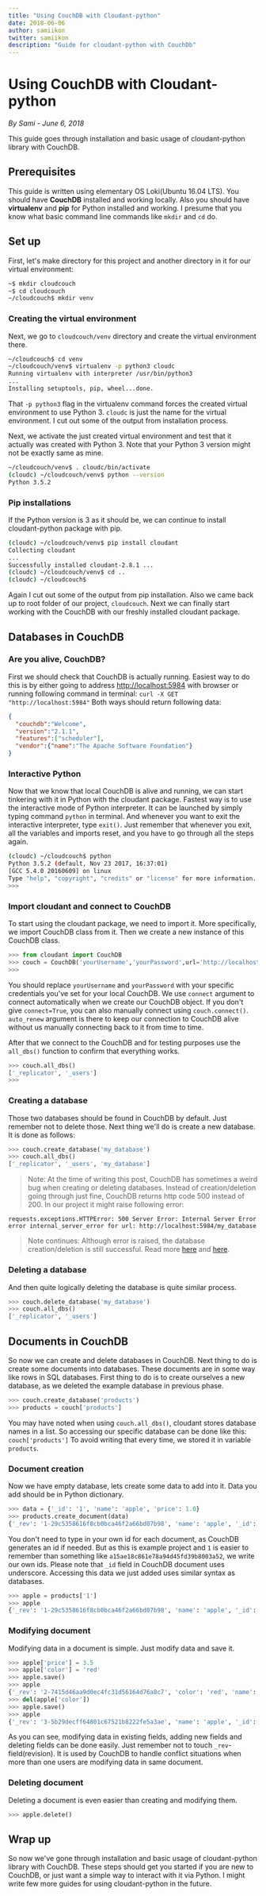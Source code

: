 ```yaml
---
title: "Using CouchDB with Cloudant-python"
date: 2018-06-06
author: samiikon
twitter: samiikon
description: "Guide for cloudant-python with CouchDb"
---
```

# Using CouchDB with Cloudant-python
_By Sami - June 6, 2018_

This guide goes through installation and basic usage of cloudant-python library with CouchDB. 

## Prerequisites
This guide is written using elementary OS Loki(Ubuntu 16.04 LTS). You should have **CouchDB** installed and working locally. Also you should have **virtualenv** and **pip** for Python installed and working. I presume that you know what basic command line commands like `mkdir` and `cd` do.

## Set up
First, let's make directory for this project and another directory in it for our virtual environment:

```bash
~$ mkdir cloudcouch
~$ cd cloudcouch
~/cloudcouch$ mkdir venv
```

### Creating the virtual environment
Next, we go to `cloudcouch/venv` directory and create the virtual environment there. 

```bash
~/cloudcouch$ cd venv
~/cloudcouch/venv$ virtualenv -p python3 cloudc
Running virtualenv with interpreter /usr/bin/python3
...
Installing setuptools, pip, wheel...done.
```

That `-p python3` flag in the virtualenv command forces the created virtual environment to use Python 3. `cloudc` is just the name for the virtual environment. I cut out some of the output from installation process.

Next, we activate the just created virtual environment and test that it actually was created with Python 3. Note that your Python 3 version might not be exactly same as mine. 

```bash
~/cloudcouch/venv$ . cloudc/bin/activate
(cloudc) ~/cloudcouch/venv$ python --version
Python 3.5.2
```

### Pip installations
If the Python version is 3 as it should be, we can continue to install cloudant-python package with pip.

```bash
(cloudc) ~/cloudcouch/venv$ pip install cloudant
Collecting cloudant
...
Successfully installed cloudant-2.8.1 ... 
(cloudc) ~/cloudcouch/venv$ cd ..
(cloudc) ~/cloudcouch$ 
```

Again I cut out some of the output from pip installation. Also we came back up to root folder of our project, `cloudcouch`. Next we can finally start working with the CouchDB with our freshly installed cloudant package.

## Databases in CouchDB

### Are you alive, CouchDB?
First we should check that CouchDB is actually running. Easiest way to do this is by either going to address [http://localhost:5984](http://localhost:5984) with browser or running following command in terminal: `curl -X GET "http://localhost:5984"` Both ways should return following data: 

```json
{
  "couchdb":"Welcome",
  "version":"2.1.1",
  "features":["scheduler"],
  "vendor":{"name":"The Apache Software Foundation"}
}
```

### Interactive Python
Now that we know that local CouchDB is alive and running, we can start tinkering with it in Python with the cloudant package. Fastest way is to use the interactive mode of Python interpreter. It can be launched by simply typing command `python` in terminal. And whenever you want to exit the interactive interpreter, type `exit()`. Just remember that whenever you exit, all the variables and imports reset, and you have to go through all the steps again.

```bash
(cloudc) ~/cloudcouch$ python
Python 3.5.2 (default, Nov 23 2017, 16:37:01) 
[GCC 5.4.0 20160609] on linux
Type "help", "copyright", "credits" or "license" for more information.
>>> 
```

### Import cloudant and connect to CouchDB
To start using the cloudant package, we need to import it. More specifically, we import CouchDB class from it. Then we create a new instance of this CouchDB class.

```python
>>> from cloudant import CouchDB
>>> couch = CouchDB('yourUsername','yourPassword',url='http://localhost:5984', connect=True, auto_renew=True)
>>>
```

You should replace `yourUsername` and `yourPassword` with your specific credentials you've set for your local CouchDB. We use `connect` argument to connect automatically when we create our CouchDB object. If you don't give `connect=True`, you can also manually connect using `couch.connect()`. `auto_renew` argument is there to keep our connection to CouchDB alive without us manually connecting back to it from time to time.

After that we connect to the CouchDB and for testing purposes use the `all_dbs()` function to confirm that everything works. 

```python
>>> couch.all_dbs()
['_replicator', '_users']
>>>
```

### Creating a database
Those two databases should be found in CouchDB by default. Just remember not to delete those. Next thing we'll do is create a new database. It is done as follows:

```python
>>> couch.create_database('my_database')
>>> couch.all_dbs()
['_replicator', '_users', 'my_database']
```

> Note: At the time of writing this post, CouchDB has sometimes a weird bug when creating or deleting databases. Instead of creation/deletion going through just fine, CouchDB returns http code 500 instead of 200. In our project it might raise following error:

```
requests.exceptions.HTTPError: 500 Server Error: Internal Server Error error internal_server_error for url: http://localhost:5984/my_database
```

> Note continues: Although error is raised, the database creation/deletion is still successful. Read more [here](https://github.com/apache/couchdb/issues/603) and [here](https://github.com/apache/couchdb/pull/1127).

### Deleting a database
And then quite logically deleting the database is quite similar process.

```python
>>> couch.delete_database('my_database')
>>> couch.all_dbs()
['_replicator', '_users']
```

## Documents in CouchDB
So now we can create and delete databases in CouchDB. Next thing to do is create some documents into databases. These documents are in some way like rows in SQL databases. First thing to do is to create ourselves a new database, as we deleted the example database in previous phase.

```python
>>> couch.create_database('products')
>>> products = couch['products']
```

You may have noted when using `couch.all_dbs()`, cloudant stores database names in a list. So accessing our specific database can be done like this: `couch['products']` To avoid writing that every time, we stored it in variable `products`.

### Document creation
Now we have empty database, lets create some data to add into it. Data you add should be in Python dictionary.

```python
>>> data = {'_id': '1', 'name': 'apple', 'price': 1.0}
>>> products.create_document(data)
{'_rev': '1-29c5358616f8cb0bca46f2a66bd07b98', 'name': 'apple', '_id': '1', 'price': 1.0}
```

You don't need to type in your own id for each document, as CouchDB generates an id if needed. But as this is example project and `1` is easier to remember than something like `a15ae18c861e78a94d45fd39b8003a52`, we write our own ids. Please note that `_id` field in CouchDB document uses underscore. Accessing this data we just added uses similar syntax as databases.

```python
>>> apple = products['1']
>>> apple
{'_rev': '1-29c5358616f8cb0bca46f2a66bd07b98', 'name': 'apple', '_id': '1', 'price': 1.0}
```

### Modifying document
Modifying data in a document is simple. Just modify data and save it.

```python
>>> apple['price'] = 3.5
>>> apple['color'] = 'red'
>>> apple.save()
>>> apple
{'_rev': '2-7415d46aa9d0ec4fc31d56164d76a8c7', 'color': 'red', 'name': 'apple', '_id': '1', 'price': 3.5}
>>> del(apple['color'])
>>> apple.save()
>>> apple
{'_rev': '3-5b29decff64801c67521b8222fe5a3ae', 'name': 'apple', '_id': '1', 'price': 3.5}
```

As you can see, modifying data in existing fields, adding new fields and deleting fields can be done easily. Just remember not to touch `_rev`-field(revision). It is used by CouchDB to handle conflict situations when more than one users are modifying data in same document. 

### Deleting document
Deleting a document is even easier than creating and modifying them.

```python
>>> apple.delete()
```

## Wrap up
So now we've gone through installation and basic usage of cloudant-python library with CouchDB. These steps should get you started if you are new to CouchDB, or just want a simple way to interact with it via Python. I might write few more guides for using cloudant-python in the future. 
